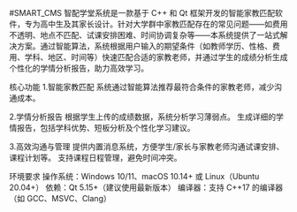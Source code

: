 #SMART_CMS 智配学堂系统是一款基于 C++ 和 Qt 框架开发的智能家教匹配软件，专为高中生及其家长设计。针对大学群中家教匹配存在的常见问题——如费用不透明、地点不匹配、试课安排困难、时间协调复杂等——本系统提供了一站式解决方案。通过智能算法，系统根据用户输入的期望条件（如教师学历、性格、费用、学科、地区、时间等）快速匹配合适的家教老师，并通过学生的成绩分析生成个性化的学情分析报告，助力高效学习。

核心功能
1.智能家教匹配
系统通过智能算法推荐最符合条件的家教老师，减少沟通成本。

2.学情分析报告
根据学生上传的成绩数据，系统分析学习薄弱点。
生成详细的学情报告，包括学科优势、短板分析及个性化学习建议。

3.高效沟通与管理
提供内置消息系统，方便学生/家长与家教老师沟通试课安排、课程计划等。
支持课程日程管理，避免时间冲突。

环境要求
操作系统：Windows 10/11、macOS 10.14+ 或 Linux（Ubuntu 20.04+）
依赖：Qt 5.15+（建议使用最新版本）
编译器：支持 C++17 的编译器（如 GCC、MSVC、Clang）

